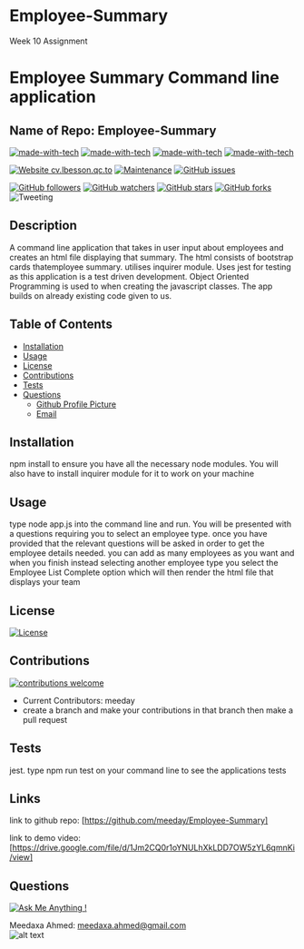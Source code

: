 # Employee-Summary
Week 10 Assignment

 # **Employee Summary Command line application**

  ## Name of Repo: Employee-Summary
  [![made-with-tech](https://img.shields.io/badge/Made%20with-HTML-1f425f.svg)](https://shields.io/)
 [![made-with-tech](https://img.shields.io/badge/Made%20with-JavaScript-1f425f.svg)](https://shields.io/)
 [![made-with-tech](https://img.shields.io/badge/Made%20with-CSS-1f425f.svg)](https://shields.io/)
 [![made-with-tech](https://img.shields.io/badge/Made%20with-Node-1f425f.svg)](https://shields.io/)
 
  [![Website cv.lbesson.qc.to](https://img.shields.io/website-up-down-green-red/http/cv.lbesson.qc.to.svg)](http://cv.lbesson.qc.to/) [![Maintenance](https://img.shields.io/badge/Maintained%3F-yes-green.svg)](https://shields.io/)
  [![GitHub issues](https://img.shields.io/github/issues/meeday/Employee-Summary.svg)](https://GitHub.com/meeday/Employee-Summary/issues/)

  [![GitHub followers](https://img.shields.io/github/followers/meeday.svg?style=social&label=Follow&maxAge=2592000)](https://github.com/meeday?tab=followers)
  [![GitHub watchers](https://img.shields.io/github/watchers/meeday/Employee-Summary.svg?style=social&label=Watch&maxAge=2592000)](https://GitHub.com/meeday/Employee-Summary/watchers/)
  [![GitHub stars](https://img.shields.io/github/stars/meeday/Employee-Summary.svg?style=social&label=Star&maxAge=2592000)](https://GitHub.com/meeday/Employee-Summary/stargazers/)
  [![GitHub forks](https://img.shields.io/github/forks/meeday/Employee-Summary.svg?style=social&label=Fork&maxAge=2592000)](https://GitHub.com/meeday/Employee-Summary/network/)
  ![Tweeting](https://img.shields.io/twitter/url/http/shields.io.svg?style=social)

  ## __Description__
  A command line application that takes in user input about employees and creates an html file displaying that summary. The html consists of bootstrap cards thatemployee summary. utilises inquirer module. Uses jest for testing as this application is a test driven development. Object Oriented Programming is used to when creating the javascript classes. The app builds on already existing code given to us.
  
  ## __Table of Contents__
  * [Installation](#installation)
  * [Usage](#usage)
  * [License](#license)
  * [Contributions](#contributions)
  * [Tests](#tests)
  * [Questions](#questions)
    *   [Github Profile Picture](#githubprofile)
    *   [Email](#email)

  ## __Installation__
  npm install to ensure you have all the necessary node modules. You will also have to install inquirer module for it to work on your machine
  
  ## __Usage__
  type node app.js into the command line and run. You will be presented with a questions requiring you to select an employee type. once you have provided that the relevant questions will be asked in order to get the employee details needed. you can add as many employees as you want and when you finish instead selecting another employee type you select the Employee List Complete option which will then render the html file that displays your team
  
  ## __License__
  [![License](https://img.shields.io/badge/License-None-Red.svg)](http://shields.io/) 
  
  ## __Contributions__
  [![contributions welcome](https://img.shields.io/badge/contributions-welcome-brightgreen.svg?style=flat)](https://github.com/dwyl/esta/issues)
  - Current Contributors: meeday
  - create a branch and make your contributions in that branch then make a pull request
  
  ## __Tests__
  jest. type npm run test on your command line to see the applications tests

  ## __Links__
  link to github repo: [https://github.com/meeday/Employee-Summary]

  link to demo video:  [https://drive.google.com/file/d/1Jm2CQ0r1oYNULhXkLDD7OW5zYL6qmnKi/view]

  ## __Questions__

  [![Ask Me Anything !](https://img.shields.io/badge/Ask%20me-anything-1abc9c.svg)](https://GitHub.com"/meeday)

 Meedaxa Ahmed:    meedaxa.ahmed@gmail.com  
 ![alt text](https://avatars3.githubusercontent.com/u/59993824?v=4 "Profile pic")     
  